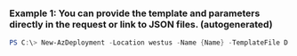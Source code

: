 ### Example 1: You can provide the template and parameters directly in the request or link to JSON files. (autogenerated)
```powershell
PS C:\> New-AzDeployment -Location westus -Name {Name} -TemplateFile D:\Azure\Templates\EngineeringSite.json -TemplateParameterFile D:\Azure\Templates\EngSiteParams.json
```


